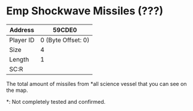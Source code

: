 
#  Emp Shockwave Missiles (???)
Address   | 59CDE0
----------|-------------
Player ID | 0 (Byte Offset: 0)
Size 	  | 4
Length 	  | 1
SC:R      | 

The total amount of missiles from *all science vessel that you can see on the map.

*: Not completely tested and confirmed.
